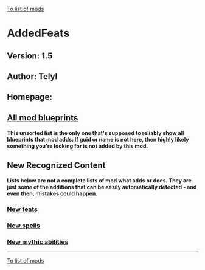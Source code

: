 [To list of mods](../README.md)

# AddedFeats

## Version: 1.5

## Author: Telyl

## Homepage: []()

## [All mod blueprints](./AllBlueprints.md)

#### This unsorted list is the only one that's supposed to reliably show all blueprints that mod adds. If guid or name is not here, then highly likely something you're looking for is not added by this mod.

## New Recognized Content

#### **Lists below are not a complete lists of mod what adds or does**. They are just some of the additions that can be easily automatically detected - and even then, mistakes could happen.

### [New feats](./Feats.md)

### [New spells](./Spells.md)

### [New mythic abilities](./MythicAbilities.md)


___
[To list of mods](../README.md)
